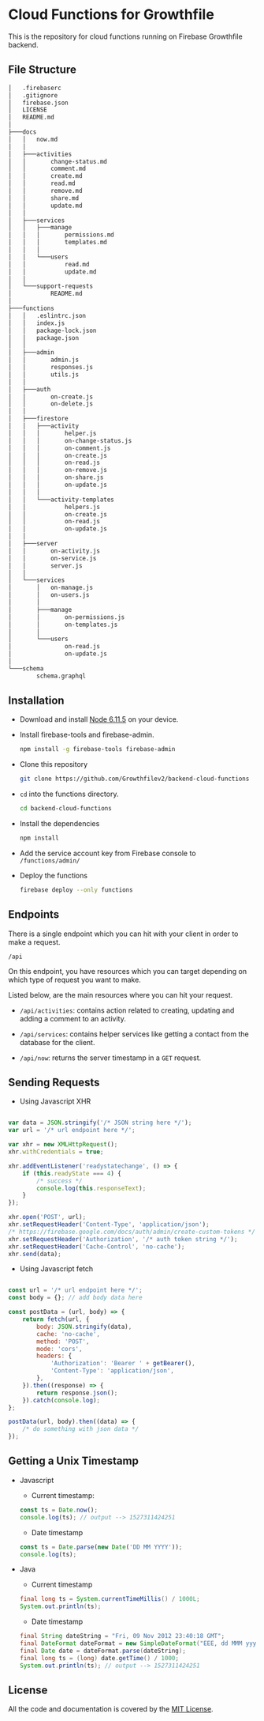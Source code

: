 # Cloud Functions for Growthfile

This is the repository for cloud functions running on Firebase Growthfile backend.

## File Structure

```bash
│   .firebaserc
│   .gitignore
│   firebase.json
│   LICENSE
│   README.md
│
├───docs
│   │   now.md
│   │
│   ├───activities
│   │       change-status.md
│   │       comment.md
│   │       create.md
│   │       read.md
│   │       remove.md
│   │       share.md
│   │       update.md
│   │
│   ├───services
│   │   ├───manage
│   │   │       permissions.md
│   │   │       templates.md
│   │   │
│   │   └───users
│   │           read.md
│   │           update.md
│   │
│   └───support-requests
│           README.md
│
├───functions
│   │   .eslintrc.json
│   │   index.js
│   │   package-lock.json
│   │   package.json
│   │
│   ├───admin
│   │       admin.js
│   │       responses.js
│   │       utils.js
│   │
│   ├───auth
│   │       on-create.js
│   │       on-delete.js
│   │
│   ├───firestore
│   │   ├───activity
│   │   │       helper.js
│   │   │       on-change-status.js
│   │   │       on-comment.js
│   │   │       on-create.js
│   │   │       on-read.js
│   │   │       on-remove.js
│   │   │       on-share.js
│   │   │       on-update.js
│   │   │
│   │   └───activity-templates
│   │           helpers.js
│   │           on-create.js
│   │           on-read.js
│   │           on-update.js
│   │
│   ├───server
│   │       on-activity.js
│   │       on-service.js
│   │       server.js
│   │
│   └───services
│       │   on-manage.js
│       │   on-users.js
│       │
│       ├───manage
│       │       on-permissions.js
│       │       on-templates.js
│       │
│       └───users
│               on-read.js
│               on-update.js
│
└───schema
        schema.graphql
```

## Installation

* Download and install [Node 6.11.5](https://nodejs.org/download/release/v6.11.5/) on your device.

* Install firebase-tools and firebase-admin.

    ```bash
    npm install -g firebase-tools firebase-admin
    ```

* Clone this repository

    ```bash
    git clone https://github.com/Growthfilev2/backend-cloud-functions
    ```

* `cd` into the functions directory.

    ```bash
    cd backend-cloud-functions
    ```

* Install the dependencies

    ```bash
    npm install
    ```

* Add the service account key from Firebase console to `/functions/admin/`

* Deploy the functions

    ```bash
    firebase deploy --only functions
    ```

## Endpoints

There is a single endpoint which you can hit with your client in order to make a request.

```/api```

On this endpoint, you have resources which you can target depending on which type of request you want to make.

Listed below, are the main resources where you can hit your request.

* `/api/activities`: contains action related to creating, updating and adding a comment to an activity.

* `/api/services`: contains helper services like getting a contact from the database for the client.

* `/api/now`: returns the server timestamp in a `GET` request.

## Sending Requests

* Using Javascript XHR

```javascript

var data = JSON.stringify('/* JSON string here */');
var url = '/* url endpoint here */';

var xhr = new XMLHttpRequest();
xhr.withCredentials = true;

xhr.addEventListener('readystatechange', () => {
    if (this.readyState === 4) {
        /* success */
        console.log(this.responseText);
    }
});

xhr.open('POST', url);
xhr.setRequestHeader('Content-Type', 'application/json');
/* https://firebase.google.com/docs/auth/admin/create-custom-tokens */
xhr.setRequestHeader('Authorization', '/* auth token string */');
xhr.setRequestHeader('Cache-Control', 'no-cache');
xhr.send(data);

```

* Using Javascript fetch

```javascript

const url = '/* url endpoint here */';
const body = {}; // add body data here

const postData = (url, body) => {
    return fetch(url, {
        body: JSON.stringify(data),
        cache: 'no-cache',
        method: 'POST',
        mode: 'cors',
        headers: {
            'Authorization': 'Bearer ' + getBearer(),
            'Content-Type': 'application/json',
        },
    }).then((response) => {
        return response.json();
    }).catch(console.log);
};

postData(url, body).then((data) => {
    /* do something with json data */
});

```

## Getting a Unix Timestamp

* Javascript

    * Current timestamp:

    ```javascript
    const ts = Date.now();
    console.log(ts); // output --> 1527311424251
    ```

    * Date timestamp

    ```javascript
    const ts = Date.parse(new Date('DD MM YYYY'));
    console.log(ts);
    ```

* Java

    * Current timestamp

    ```java
    final long ts = System.currentTimeMillis() / 1000L;
    System.out.println(ts);
    ```

    * Date timestamp

    ```java
    final String dateString = "Fri, 09 Nov 2012 23:40:18 GMT";
    final DateFormat dateFormat = new SimpleDateFormat("EEE, dd MMM yyyy hh:mm:ss z");
    final Date date = dateFormat.parse(dateString);
    final long ts = (long) date.getTime() / 1000;
    System.out.println(ts); // output --> 1527311424251
    ```

## License

All the code and documentation is covered by the [MIT License](./LICENSE).
